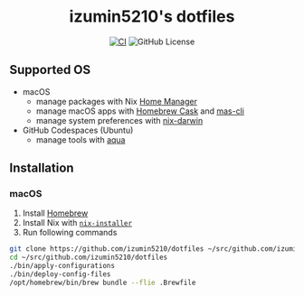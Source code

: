 <div align="center">

# izumin5210's dotfiles

[![CI](https://github.com/izumin5210/dotfiles/actions/workflows/main.yml/badge.svg)](https://github.com/izumin5210/dotfiles/actions/workflows/main.yml)
![GitHub License](https://img.shields.io/github/license/izumin5210/dotfiles)


</div>

## Supported OS

- macOS
  - manage packages with Nix [Home Manager](https://github.com/nix-community/home-manager)
  - manage macOS apps with [Homebrew Cask](https://github.com/Homebrew/homebrew-cask) and [mas-cli](https://github.com/mas-cli/mas)
  - manage system preferences with [nix-darwin](https://github.com/lnl7/nix-darwin)
- GitHub Codespaces (Ubuntu)
  - manage tools with [aqua](https://aquaproj.github.io/)

## Installation

### macOS

1. Install [Homebrew](https://brew.sh/)
2. Install Nix with [`nix-installer`](https://github.com/DeterminateSystems/nix-installer)
3. Run following commands

```sh
git clone https://github.com/izumin5210/dotfiles ~/src/github.com/izumin5210/dotfiles
cd ~/src/github.com/izumin5210/dotfiles
./bin/apply-configurations
./bin/deploy-config-files
/opt/homebrew/bin/brew bundle --flie .Brewfile
```
